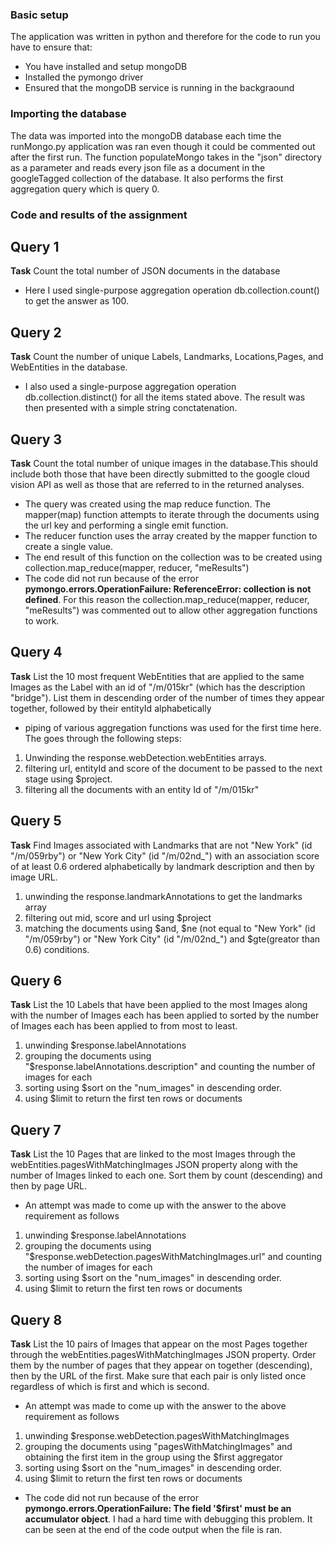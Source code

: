 ### Basic setup
The application was written in python and therefore for the code to run you have to ensure that:
* You have installed and setup mongoDB
* Installed the pymongo driver
* Ensured that the mongoDB service is running in the backgraound
### Importing the database
The data was imported into the mongoDB database each time the runMongo.py application was ran even though it could be commented out after the first run.
The function populateMongo takes in the "json" directory as a parameter and reads every json file as a document in the googleTagged collection of the database. It also performs the first aggregation query which is query 0.

### Code and results of the assignment

## Query 1
**Task** Count the total number of JSON documents in the database
* Here I used single-purpose aggregation operation db.collection.count() to get the answer as 100.
## Query 2
**Task** Count the number of unique Labels, Landmarks, Locations,Pages, and WebEntities in the database.
* I also used a single-purpose aggregation operation db.collection.distinct() for all the items stated above. The result was then presented with a simple string conctatenation.
## Query 3
**Task** Count the total number of unique images in the database.This should include both those that have been directly submitted
to the google cloud vision API as well as those that are referred to in the returned analyses.
* The query was created using the map reduce function. The mapper(map) function attempts to iterate through the documents using the url key and performing a single emit function.
* The reducer function uses the array created by the mapper function to create a single value.
* The end result of this function on the collection was to be created using collection.map_reduce(mapper, reducer, "meResults")
* The code did not run because of the error **pymongo.errors.OperationFailure: ReferenceError: collection is not defined**. For this reason the collection.map_reduce(mapper, reducer, "meResults") was commented out to allow other aggregation functions to work.
## Query 4
**Task** List the 10 most frequent WebEntities that are applied to the same Images as the Label with an id of "/m/015kr" (which
has the description "bridge"). List them in descending order of the number of times they appear together, followed by their entityId
alphabetically
* piping of various aggregation functions was used for the first time here. The goes through the following steps:
1. Unwinding the response.webDetection.webEntities arrays.
2. filtering url, entityId and score of the document to be passed to the next stage using $project.
3. filtering all the documents with an entity Id of "/m/015kr"
## Query 5
**Task** Find Images associated with Landmarks that are not "New York" (id "/m/059rby") or "New York City" (id "/m/02nd_") with an association score of at least 0.6 ordered alphabetically by landmark description and then by image URL.
1. unwinding the response.landmarkAnnotations to get the landmarks array
2. filtering out mid, score and url using $project
3. matching the documents using $and, $ne (not equal to "New York" (id "/m/059rby") or "New York City" (id "/m/02nd_") and $gte(greator than 0.6) conditions. 
## Query 6
**Task** List the 10 Labels that have been applied to the most Images along with the number of Images each has been applied to sorted by the number of Images each has been applied to from most to least.
1. unwinding $response.labelAnnotations
2. grouping the documents using "$response.labelAnnotations.description" and counting the number of images for each
3. sorting using $sort on the "num_images" in descending order.
4. using $limit to return the first ten rows or documents
## Query 7
**Task** List the 10 Pages that are linked to the most Images through the webEntities.pagesWithMatchingImages JSON property
    along with the number of Images linked to each one. Sort them by count (descending) and then by page URL.
* An attempt was made to come up with the answer to the above requirement as follows
1. unwinding $response.labelAnnotations
2. grouping the documents using "$response.webDetection.pagesWithMatchingImages.url" and counting the number of images for each
3. sorting using $sort on the "num_images" in descending order.
4. using $limit to return the first ten rows or documents
## Query 8
**Task** List the 10 pairs of Images that appear on the most Pages together through the webEntities.pagesWithMatchingImages JSON property. Order them by the number of pages that they appear on together (descending), then by the URL of the first. Make sure that each pair is only listed once regardless of which is first and which is second.
* An attempt was made to come up with the answer to the above requirement as follows
1. unwinding $response.webDetection.pagesWithMatchingImages
2. grouping the documents using "pagesWithMatchingImages" and obtaining the first item in the group using the $first aggregator
3. sorting using $sort on the "num_images" in descending order.
4. using $limit to return the first ten rows or documents
* The code did not run because of the error **pymongo.errors.OperationFailure: The field '$first' must be an accumulator object**. I had a hard time with debugging this problem. It can be seen at the end of the code output when the file is ran.









